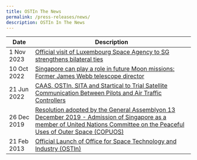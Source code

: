 ```yaml
---
title: OSTIn The News
permalink: /press-releases/news/
description: OSTIn In The News
---
```

| Date | Description | 
| -------- | -------- | 
|1 Nov 2023|[Official visit of Luxembourg Space Agency to SG strengthens bilateral ties](https://www.space.gov.sg/resources/archives/luxembourg-space-agency-strengthens-bilateral/)|
|10 Oct 2022|[Singapore can play a role in future Moon missions: Former James Webb telescope director](https://www.straitstimes.com/singapore/singapore-can-play-a-role-in-future-moon-missions-former-james-webb-telescope-director)|
|21 Jun 2022| [CAAS, OSTIn, SITA and Startical to Trial Satellite Communication Between Pilots and Air Traffic Controllers](https://www.caas.gov.sg/who-we-are/newsroom/Detail/caas-ostin-sita-and-startical-to-trial-satellite-communication-between-pilots-and-air-traffic-controllers)|
|26 Dec 2019 | [Resolution adopted by the General Assemblyon 13 December 2019 - Admission of Singapore as a member of United Nations Committee on the Peaceful Uses of Outer Space (COPUOS)](https://www.unoosa.org/oosa/en/oosadoc/data/resolutions/2019/general_assembly_74th_session/ares7482.html)|
|21 Feb 2013|[Official Launch of Office for Space Technology and Industry (OSTIn)](https://www.nas.gov.sg/archivesonline/data/pdfdoc/20130228002/ostin_press_release_feb_2013.pdf)|